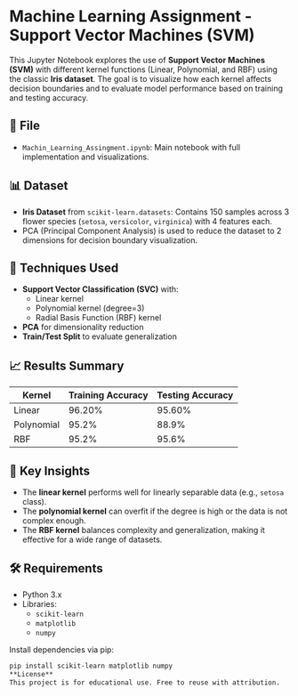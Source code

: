# Machine Learning Assignment - Support Vector Machines (SVM)

This Jupyter Notebook explores the use of **Support Vector Machines (SVM)** with different kernel functions (Linear, Polynomial, and RBF) using the classic **Iris dataset**. The goal is to visualize how each kernel affects decision boundaries and to evaluate model performance based on training and testing accuracy.

## 📂 File
- `Machin_Learning_Assingment.ipynb`: Main notebook with full implementation and visualizations.

## 📊 Dataset
- **Iris Dataset** from `scikit-learn.datasets`: Contains 150 samples across 3 flower species (`setosa`, `versicolor`, `virginica`) with 4 features each.
- PCA (Principal Component Analysis) is used to reduce the dataset to 2 dimensions for decision boundary visualization.

## 🧠 Techniques Used
- **Support Vector Classification (SVC)** with:
  - Linear kernel
  - Polynomial kernel (degree=3)
  - Radial Basis Function (RBF) kernel
- **PCA** for dimensionality reduction
- **Train/Test Split** to evaluate generalization

## 📈 Results Summary
| Kernel     | Training Accuracy | Testing Accuracy |
|----------  |-------------------|------------------|
| Linear     | 96.20%            | 95.60%           |
| Polynomial | 95.2%             | 88.9%            |
| RBF        | 95.2%             | 95.6%            |

## 📌 Key Insights
- The **linear kernel** performs well for linearly separable data (e.g., `setosa` class).
- The **polynomial kernel** can overfit if the degree is high or the data is not complex enough.
- The **RBF kernel** balances complexity and generalization, making it effective for a wide range of datasets.

## 🛠️ Requirements
- Python 3.x
- Libraries:
  - `scikit-learn`
  - `matplotlib`
  - `numpy`

Install dependencies via pip:
```bash
pip install scikit-learn matplotlib numpy
**License**
This project is for educational use. Free to reuse with attribution.
